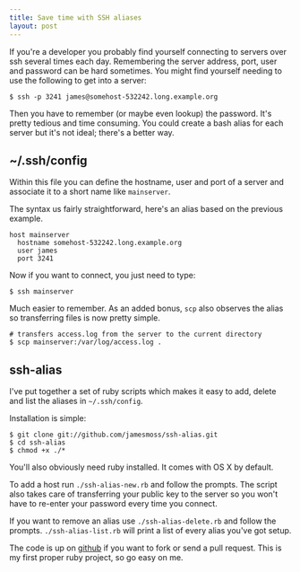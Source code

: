 ```yaml
---
title: Save time with SSH aliases
layout: post
---
```


If you're a developer you probably find yourself connecting to servers over ssh several times each day. Remembering the server address, port, user and password can be hard sometimes. You might find yourself needing to use the following to get into a server:

    $ ssh -p 3241 james@somehost-532242.long.example.org

Then you have to remember (or maybe even lookup) the password.  It's pretty tedious and time consuming. You could create a bash alias for each server but it's not ideal; there's a better way.

## ~/.ssh/config

Within this file you can define the hostname, user and port of a server and associate it to a short name like `mainserver`.

The syntax us fairly straightforward, here's an alias based on the previous example.

    host mainserver
      hostname somehost-532242.long.example.org
      user james
      port 3241

Now if you want to connect, you just need to type:

    $ ssh mainserver

Much easier to remember. As an added bonus, `scp` also observes the alias so transferring files is now pretty simple.

    # transfers access.log from the server to the current directory
    $ scp mainserver:/var/log/access.log .

## ssh-alias

I've put together a set of ruby scripts which makes it easy to add, delete and list the aliases in `~/.ssh/config`.

Installation is simple:

    $ git clone git://github.com/jamesmoss/ssh-alias.git
    $ cd ssh-alias
    $ chmod +x ./*

You'll also obviously need ruby installed. It comes with OS X by default.

To add a host run `./ssh-alias-new.rb` and follow the prompts. The script also takes care of transferring your public key to the server so you won't have to re-enter your password every time you connect.

If you want to remove an alias use `./ssh-alias-delete.rb` and follow the prompts. `./ssh-alias-list.rb` will print a list of every alias you've got setup.

The code is up on [github](https://github.com/jamesmoss/ssh-alias) if you want to fork or send a pull request. This is my first proper ruby project, so go easy on me.
